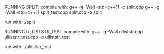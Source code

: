 RUNNING SPLIT:
compile with:
g++ -g -Wall -std=c++11 -c split.cpp
g++ -g -Wall -std=c++11 split_test.cpp split.cpp -o split

run with:
./split


RUNNING ULLISTSTR_TEST
compile with:
 g++ -g -Wall ulliststr.cpp ulliststr_test.cpp -o ulliststr_test

 run with:
 ./ulliststr_test